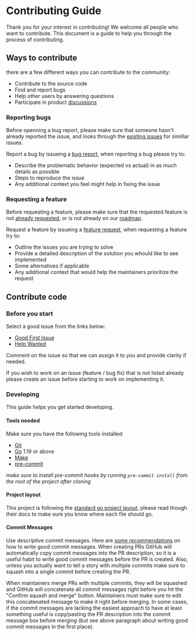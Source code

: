 # Contributing Guide

Thank you for your interest in contributing! We welcome all people who want to contribute. This document is a guide to help you through the process of contributing.

## Ways to contribute

there are a few different ways you can contribute to the community:

- Contribute to the source code
- Find and report bugs
- Help other users by answering questions
- Participate in product [discussions](https://github.com/epsagon/oss-tracing/discussions)

### Reporting bugs

Before openning a bug report, please make sure that someone hasn't already reported the issue, and looks through the [existing issues](https://github.com/epsagon/oss-tracing/issues?q=is%3Aopen+is%3Aissue+label%3Abug) for simillar issues.

Report a bug by issueing a [bug report](https://github.com/epsagon/oss-tracing/issues/new?assignees=&labels=&template=bug_report.md&title=), when reporting a bug please try to:

- Describe the problematic behavior (expected vs actual) in as much details as possible
- Steps to reproduce the issue
- Any additional context you feel might help in fixing the issue

### Requesting a feature

Before requesting a feature, please make sure that the requested feature is not [already requested](https://github.com/epsagon/oss-tracing/issues?q=is%3Aopen+is%3Aissue+label%3Aenhancement), or is not already on our [roadmap](https://github.com/orgs/epsagon/projects/3).

Request a feature by issueing a [feature request](https://github.com/epsagon/oss-tracing/issues/new?assignees=&labels=&template=feature_request.md&title=), when requesting a feature try to:

- Outline the issues you are trying to solve
- Provide a detailed description of the solution you whould like to see implemented
- Some alternatives if applicable
- Any additional context that would help the maintainers prioritize the request

## Contribute code

### Before you start

Select a good issue from the links below:

- [Good First Issue](https://github.com/epsagon/oss-tracing/issues?q=is%3Aopen+is%3Aissue+label%3A%22good+first+issue%22)
- [Help Wanted](https://github.com/epsagon/oss-tracing/issues?q=is%3Aopen+is%3Aissue+label%3A%22help+wanted%22)

Comment on the issue so that we can assign it to you and provide clarity if needed.

If you wish to work on an issue (feature / bug fix) that is not listed already please create an issue before starting to work on implementing it.

### Developing

This guide helps you get started developing.

#### Tools needed

Make sure you have the following tools installed:

- [Git](https://git-scm.com/)
- [Go](https://golang.org/dl/) 1.19 or above
- [Make](https://www.gnu.org/software/make/)
- [pre-commit](https://pre-commit.com/)

*make sure to install pre-commit hooks by running `pre-commit install` from the root of the project after cloning*

#### Project layout

This project is following the [standard go project layout](https://github.com/golang-standards/project-layout), please read though their docs to make sure you know where each file should go.

#### Commit Messages

Use descriptive commit messages. Here are [some recommendations](https://cbea.ms/git-commit/) on how to write good commit messages. When creating PRs GitHub will automatically copy commit messages into the PR description, so it is a useful habit to write good commit messages before the PR is created. Also, unless you actually want to tell a story with multiple commits make sure to squash into a single commit before creating the PR.

When maintainers merge PRs with multiple commits, they will be squashed and GitHub will concatenate all commit messages right before you hit the "Confirm squash and merge" button. Maintainers must make sure to edit this concatenated message to make it right before merging. In some cases, if the commit messages are lacking the easiest approach to have at least something useful is copy/pasting the PR description into the commit message box before merging (but see above paragraph about writing good commit messages in the first place).
